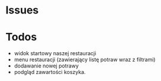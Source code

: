 # Issues

# Todos
- widok startowy naszej restauracji
- menu restauracji (zawierający listę potraw wraz z filtrami)
- dodawanie nowej potrawy
- podgląd zawartości koszyka.
